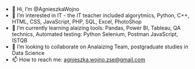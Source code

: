 - 👋 Hi, I’m @AgnieszkaWojno
- 👀 I’m interested in IT - the IT teacher included algorytmics, Python, C++, HTML, CSS, JavaScript, PHP, SQL, Excel, PhotoShop
- 🌱 I’m currently learning alaizing tools: Pandas, Power BI, Tableau, QA technics, Automated testing: Python Selenium, Postman JavaScript, ISTQB
- 💞️ I’m looking to collaborate on Analaizing Team, postgraduate studies in Data Science
- 📫 How to reach me: agnieszka.wojno.zse@gmail.com

<!---
AgnieszkaWojno/AgnieszkaWojno is a ✨ special ✨ repository because its `README.md` (this file) appears on your GitHub profile.
You can click the Preview link to take a look at your changes.
--->
